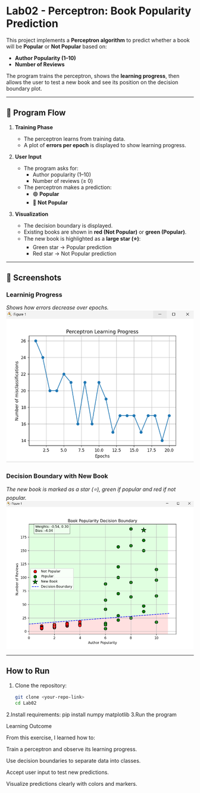 # Lab02 - Perceptron: Book Popularity Prediction  

This project implements a **Perceptron algorithm** to predict whether a book will be **Popular** or **Not Popular** based on:  

- **Author Popularity (1–10)**  
- **Number of Reviews**  

The program trains the perceptron, shows the **learning progress**, then allows the user to test a new book and see its position on the decision boundary plot.  

---

## 🚀 Program Flow
1. **Training Phase**  
   - The perceptron learns from training data.  
   - A plot of **errors per epoch** is displayed to show learning progress.  

2. **User Input**  
   - The program asks for:  
     - Author popularity (1–10)  
     - Number of reviews (≥ 0)  
   - The perceptron makes a prediction:  
     - 🟢 **Popular**  
     - 🔴 **Not Popular**  

3. **Visualization**  
   - The decision boundary is displayed.  
   - Existing books are shown in **red (Not Popular)** or **green (Popular)**.  
   - The new book is highlighted as a **large star (⭐)**:  
     - Green star → Popular prediction  
     - Red star → Not Popular prediction  

---

## 📸 Screenshots  

### Learninig Progress  
_Shows how errors decrease over epochs._  
![Training Progress](learningprogress.png)  
 

### Decision Boundary with New Book  
_The new book is marked as a star (⭐), green if popular and red if not popular._  
![Decision Boundary](decisionboundary.png)  

---

## How to Run
1. Clone the repository:  
   ```bash
   git clone <your-repo-link>
   cd Lab02
2.Install requirements:
 pip install numpy matplotlib
3.Run the program


Learning Outcome

From this exercise, I learned how to:

Train a perceptron and observe its learning progress.

Use decision boundaries to separate data into classes.

Accept user input to test new predictions.

Visualize predictions clearly with colors and markers.
